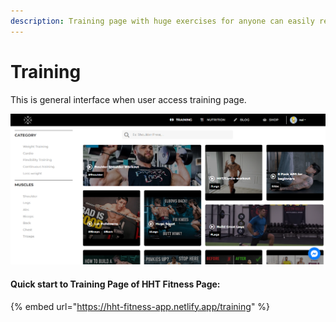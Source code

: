 ```yaml
---
description: Training page with huge exercises for anyone can easily refer to and follow.
---
```


# Training&#x20;

This is general interface when user access training page.

![General interface of training page](<../../.gitbook/assets/image (8) (1) (1).png>)

#### Quick start to Training Page of HHT Fitness Page:

{% embed url="https://hht-fitness-app.netlify.app/training" %}


